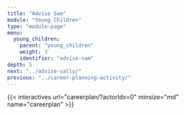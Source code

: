 ```yaml
---
title: "Advise Sam"
module: "Young Children"
type: "module-page"
menu:
  young_children:
    parent: "young_children"
    weight: 3
    identifier: "advise-sam"
depth: 5
next: "../advise-sally/"
previous: "../career-planning-activity/"
---
```



{{< interactives url="careerplan/?actorIdx=0" minsize="md" name="careerplan" >}}